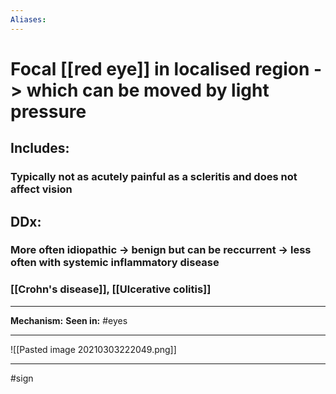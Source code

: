 ```yaml
---
Aliases:
---
```

# Focal [[red eye]] in localised region -> which can be moved by light pressure
## Includes:
### Typically not as acutely painful as a scleritis and does not affect vision
## DDx:
### More often idiopathic -> benign but can be reccurrent -> less often with systemic inflammatory disease
### [[Crohn's disease]], [[Ulcerative colitis]]

---
**Mechanism:**
**Seen in:** #eyes 

---
![[Pasted image 20210303222049.png]]

---
#sign 